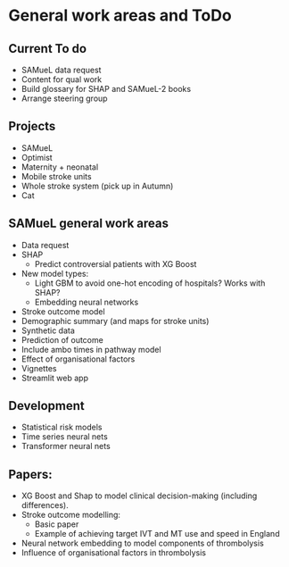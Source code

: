 # General work areas and ToDo

## Current To do

* SAMueL data request
* Content for qual work
* Build glossary for SHAP and SAMueL-2 books
* Arrange steering group

## Projects

* SAMueL
* Optimist
* Maternity + neonatal
* Mobile stroke units
* Whole stroke system (pick up in Autumn)
* Cat

## SAMueL general work areas

* Data request
* SHAP
    * Predict controversial patients with XG Boost
* New model types:
    * Light GBM to avoid one-hot encoding of hospitals? Works with SHAP?
    * Embedding neural networks
* Stroke outcome model
* Demographic summary (and maps for stroke units)
* Synthetic data
* Prediction of outcome
* Include ambo times in pathway model
* Effect of organisational factors
* Vignettes
* Streamlit web app

## Development

* Statistical risk models
* Time series neural nets
* Transformer neural nets

## Papers:

* XG Boost and Shap to model clinical decision-making (including differences).
* Stroke outcome modelling:
    * Basic paper
    * Example of achieving target IVT and MT use and speed in England
* Neural network embedding to model components of thrombolysis
* Influence of organisational factors in thrombolysis

